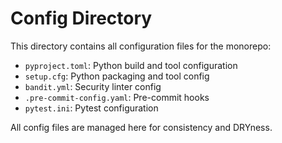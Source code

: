 # Config Directory

This directory contains all configuration files for the monorepo:

- `pyproject.toml`: Python build and tool configuration
- `setup.cfg`: Python packaging and tool config
- `bandit.yml`: Security linter config
- `.pre-commit-config.yaml`: Pre-commit hooks
- `pytest.ini`: Pytest configuration

All config files are managed here for consistency and DRYness. 